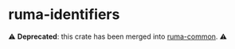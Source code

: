 # ruma-identifiers

⚠ **Deprecated**: this crate has been merged into [ruma-common]. ⚠

[ruma-common]: https://crates.io/crates/ruma-common

